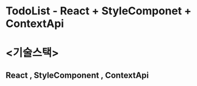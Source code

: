# TodoList - React + StyleComponet + ContextApi

# <기술스택>
## React , StyleComponent , ContextApi



